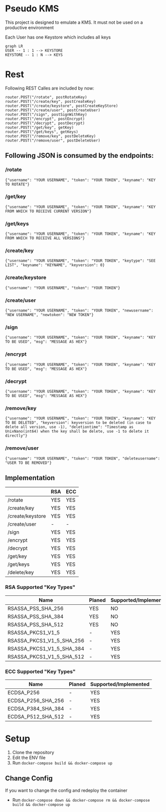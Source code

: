 # Pseudo KMS

This project is designed to emulate a KMS.
It must not be used on a productive environment

Each User has one Keystore which includes all keys

```mermaid
graph LR
USER -- 1 : 1 --> KEYSTORE
KEYSTORE -- 1 : N --> KEYS
```

# Rest

Following REST Calles are included by now:

	router.POST("/rotate", postRotateKey)
	router.POST("/create/key", postCreateKey)
	router.POST("/create/keystore", postCreateKeyStore)
	router.POST("/create/user", postCreateUser)
	router.POST("/sign", postSignWithKey)
	router.POST("/encrypt", postEncrypt)
	router.POST("/decrypt", postDecrypt)
	router.POST("/get/key", getKey)
	router.POST("/get/keys", getKeys)
	router.POST("/remove/key", postDeleteKey)
	router.POST("/remove/user", postDeleteUser)


## Following JSON is consumed by the endpoints:

### /rotate

    {"username": "YOUR USERNAME", "token": "YOUR TOKEN", "keyname": "KEY TO ROTATE"}

### /get/key

    {"username": "YOUR USERNAME", "token": "YOUR TOKEN", "keyname": "KEY FROM WHICH TO RECEIVE CURRENT VERSION"}

### /get/keys

    {"username": "YOUR USERNAME", "token": "YOUR TOKEN", "keyname": "KEY FROM WHICH TO RECEIVE ALL VERSIONS"}

### /create/key

    {"username": "YOUR USERNAME", "token": "YOUR TOKEN", "keytype": "SEE LIST", "keyname": "KEYNAME", "keyversion": 0}

### /create/keystore

    {"username": "YOUR USERNAME", "token": "YOUR TOKEN"}

### /create/user

    {"username": "YOUR USERNAME", "token": "YOUR TOKEN", "newusername": "NEW USERNAME", "newtoken": "NEW TOKEN"}

### /sign

    {"username": "YOUR USERNAME", "token": "YOUR TOKEN", "keyname": "KEY TO BE USED", "msg": "MESSAGE AS HEX"}

### /encrypt

    {"username": "YOUR USERNAME", "token": "YOUR TOKEN", "keyname": "KEY TO BE USED", "msg": "MESSAGE AS HEX"}

### /decrypt

    {"username": "YOUR USERNAME", "token": "YOUR TOKEN", "keyname": "KEY TO BE USED", "msg": "MESSAGE AS HEX"}

### /remove/key

    {"username": "YOUR USERNAME", "token": "YOUR TOKEN", "keyname": "KEY TO BE DELETED", "keyversion": keyversion to be deleted (in case to delete all version, use -1), "deletiontime": "Timestamp as UnixNano(int64) when the key shall be delete, use -1 to delete it directly"}

### /remove/user

    {"username": "YOUR USERNAME", "token": "YOUR TOKEN", "deleteusername": "USER TO BE REMOVED"}


## Implementation

|                  | RSA | ECC |
|------------------|-----|-----|
| /rotate          | YES | YES |
| /create/key      | YES | YES |
| /create/keystore | YES | YES |
| /create/user     | -   | -   |
| /sign            | YES | YES |
| /encrypt         | YES | YES |
| /decrypt         | YES | YES |
| /get/key         | YES | YES |
| /get/keys        | YES | YES |
| /delete/key      | YES | YES |


### RSA Supported "Key Types"

| Name                      | Planed | Supported/Implemented |
|---------------------------|--------|-----------------------|
| RSASSA_PSS_SHA_256        | YES    | NO                    |
| RSASSA_PSS_SHA_384        | YES    | NO                    |
| RSASSA_PSS_SHA_512        | YES    | NO                    |
| RSASSA_PKCS1_V1_5         | -      | YES                   |
| RSASSA_PKCS1_V1_5_SHA_256 | -      | YES                   |
| RSASSA_PKCS1_V1_5_SHA_384 | -      | YES                   |
| RSASSA_PKCS1_V1_5_SHA_512 | -      | YES                   |

### ECC Supported "Key Types"

| Name               | Planed | Supported/Implemented |
|--------------------|--------|-----------------------|
| ECDSA_P256         | -      | YES                   |
| ECDSA_P256_SHA_256 | -      | YES                   |
| ECDSA_P384_SHA_384 | -      | YES                   |
| ECDSA_P512_SHA_512 | -      | YES                   |

# Setup

1. Clone the repository
2. Edit the ENV file
3. Run `docker-compose build && docker-compose up`

## Change Config

If you want to change the config and redeploy the container
* Run `docker-compose down && docker-compose rm && docker-compose build && docker-compose up`